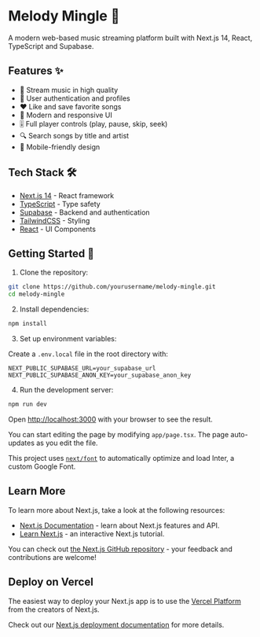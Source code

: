 # Melody Mingle 🎵

A modern web-based music streaming platform built with Next.js 14, React, TypeScript and Supabase.

## Features ✨

- 🎵 Stream music in high quality
- 👤 User authentication and profiles
- ❤️ Like and save favorite songs
- 🎨 Modern and responsive UI
- 🎚️ Full player controls (play, pause, skip, seek)
- 🔍 Search songs by title and artist
- 📱 Mobile-friendly design

## Tech Stack 🛠️

- [Next.js 14](https://nextjs.org/) - React framework
- [TypeScript](https://www.typescriptlang.org/) - Type safety
- [Supabase](https://supabase.com/) - Backend and authentication
- [TailwindCSS](https://tailwindcss.com/) - Styling
- [React](https://reactjs.org/) - UI Components

## Getting Started 🚀

1. Clone the repository:

```bash
git clone https://github.com/yourusername/melody-mingle.git
cd melody-mingle
```

2. Install dependencies:

```bash
npm install
```

3. Set up environment variables:

Create a `.env.local` file in the root directory with:

```env
NEXT_PUBLIC_SUPABASE_URL=your_supabase_url
NEXT_PUBLIC_SUPABASE_ANON_KEY=your_supabase_anon_key
```

4. Run the development server:

```bash
npm run dev
```

Open [http://localhost:3000](http://localhost:3000) with your browser to see the result.

You can start editing the page by modifying `app/page.tsx`. The page auto-updates as you edit the file.

This project uses [`next/font`](https://nextjs.org/docs/basic-features/font-optimization) to automatically optimize and load Inter, a custom Google Font.

## Learn More

To learn more about Next.js, take a look at the following resources:

- [Next.js Documentation](https://nextjs.org/docs) - learn about Next.js features and API.
- [Learn Next.js](https://nextjs.org/learn) - an interactive Next.js tutorial.

You can check out [the Next.js GitHub repository](https://github.com/vercel/next.js/) - your feedback and contributions are welcome!

## Deploy on Vercel

The easiest way to deploy your Next.js app is to use the [Vercel Platform](https://vercel.com/new?utm_medium=default-template&filter=next.js&utm_source=create-next-app&utm_campaign=create-next-app-readme) from the creators of Next.js.

Check out our [Next.js deployment documentation](https://nextjs.org/docs/deployment) for more details.
